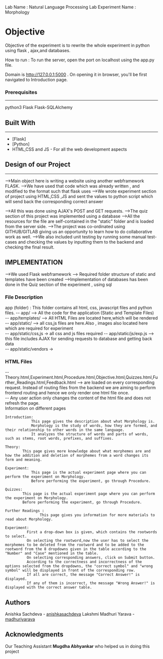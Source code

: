 
Lab Name 	: Natural Language Processing Lab
Experiment Name : Morphology
# Objective

Objective of the experiment is to rewrite the whole experiment in python using flask , ajax,and databases.

How to run :
	To run the server, open the port on localhost using the app.py file.

Domain is http://127.0.0.1:5000 . 
	On opening it in browser, you'll be first navigated to Introduction page.



### Prerequisites
------

python3
Flask
Flask-SQLAlchemy



## Built With
-------
* [Flask]
* [Python]
* HTML,CSS and JS - For all the web development aspects




## Design of our Project
-------
-->Main object here is writing a website using another webframework FLASK.
-->We have used that code which was already written , and modified to the format such that flask uses
-->We wrote experiment section of project using HTML,CSS ,JS and sent the values to python script which will send back the corresponding correct answer

 -->All this was done using AJAX's POST and GET requests.
 -->The quiz section of this project was implemented using a database 
 -->All the resources for the file are self-contained in the "static" folder and is loaded from the server side.
-->The project was co-ordinated using GITHUB/GITLAB giving us an opportunity to learn how to do collaborative work as well.
-->We also included unit testing by running some manual test-cases and checking the values by inputting them to the backend and checking the final result.



## IMPLEMENTATION
-->We used Flask webframework
--> Required folder structure of static and templates have been created 
-->Implementation of databases has been done in the Quiz section of the experiment , using sql



### File Description
app (folder) :
			This folder contains all html, css, javascript files and python files.
-- app/ –> All the code for the application (Static and Template Files) <br/>
-- app/templates/ –> All HTML Files are located here,which will be rendered<br/>
-- app/static/ –> all css,js files are here.Also , images also located here which are required for experiment <br/>
-- app/static/css,js -> all css and js files required 
-- app/static/js/exp.js –> this file includes AJAX for sending requests to database and getting back data <br/>
-- app/static/vendors ->




### HTML Files

-- Theory.html,Experiment.html,Procedure.html,Objective.html,Quizzes.html,Further_Readings.html,Feedback.html --> are loaded on every corresponding request. Instead of routing files from the backend we are aiming to perform frontend routing and hence we only render one html file once. <br/>
-- Any user action only changes the content of the html file and does not refresh the page. <br/>
Information on different pages

	Introduction:
				This page gives the description about what Morphology is.
				Morphology is the study of words, how they are formed, and their relationship to other words in the same language.
				It analyzes the structure of words and parts of words, such as stems, root words, prefixes, and suffixes.

	Theory:
			This page gives more knowledge about what morphemes are and how the addition and deletion of morphemes from a word changes its form and meaning.

	Experiment:
				This page is the actual experiment page where you can perform the experiment on Morphology.
				Before performing the experiment, go through Procedure.

	Quizzes:
			This page is the actual experiment page where you can perform the experiment on Morphology.
			Before performing the experiment, go through Procedure.

	Further Readings :
					This page gives you information for more materials to read about Morphology.	
	
	Experiment:
	          First a drop-down box is given, which contains the rootwords to select.
			  On selecting the rootword,now the user has to select the morphemes to be deleted from the rootword and to be added to the rootword from the 8 dropdowns given in the table according to the "Number" and "Case" mentioned in the table.
			  On selecting corresponding answers, click on Submit button.
			  According to the correctness and incorrectness of the options selected from the dropdowns, the "correct symbol" and "wrong symbol" will be displayed in front of the corresponding row.
			  If all are correct, the message "Correct Answer!" is displayed.
			  If any of them is incorrect, the message "Wrong Answer!" is displayed with the correct answer table.


## Authors

Anishka Sachdeva - [anishkasachdeva](https://github.com/anishkasachdeva/)
Lakshmi Madhuri Yarava -  [madhuriyarava](https://github.com/madhuriyarava/)

## Acknowledgments

Our Teaching Assistant **Mugdha Abhyankar** who helped us in doing this project
